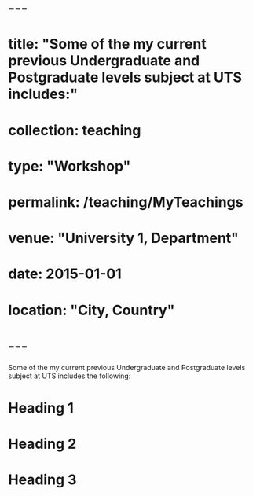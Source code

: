 # ---
# title: "Some of the my current previous Undergraduate and Postgraduate levels subject at UTS includes:"
# collection: teaching
# type: "Workshop"
# permalink: /teaching/MyTeachings
# venue: "University 1, Department"
# date: 2015-01-01
# location: "City, Country"
# ---

Some of the my current previous Undergraduate and Postgraduate levels subject at UTS includes the following:

Heading 1 
======

Heading 2
======

Heading 3
======
